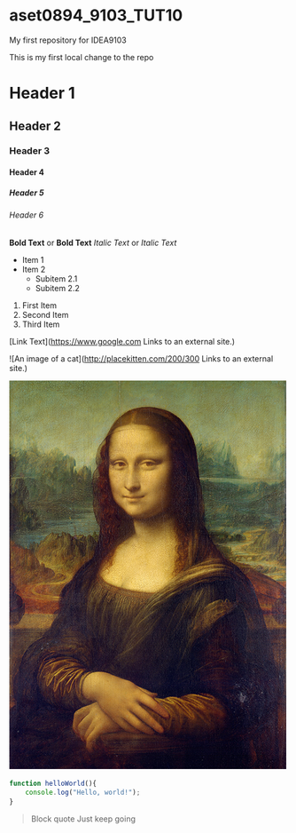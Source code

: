 # aset0894_9103_TUT10

My first repository for IDEA9103

This is my first local change to the repo

# Header 1
## Header 2
### Header 3
#### Header 4
##### Header 5
###### Header 6

**Bold Text** or __Bold Text__
*Italic Text* or _Italic Text_

- Item 1
- Item 2
  - Subitem 2.1
  - Subitem 2.2

1. First Item
2. Second Item
3. Third Item

[Link Text](https://www.google.com
Links to an external site.)

![An image of a cat](http://placekitten.com/200/300
Links to an external site.)

![An image of the Mona Lisa](assets/Mona_Lisa.jpg)

```js
function helloWorld(){
    console.log("Hello, world!");
}
```

>Block quote
>Just keep going